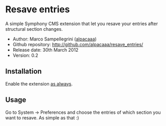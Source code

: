 # Resave entries #

A simple Symphony CMS extension that let you resave your entries after structural section changes.


- Author: Marco Sampellegrini ([alpacaaa](http://github.com/alpacaaa/))
- Github repository: http://github.com/alpacaaa/resave_entries/
- Release date: 30th March 2012
- Version: 0.2


## Installation

Enable the extension [as always](http://symphony-cms.com/learn/tasks/view/install-an-extension/).


## Usage

Go to System -> Preferences and choose the entries of which section you want to resave. As simple as that :)
